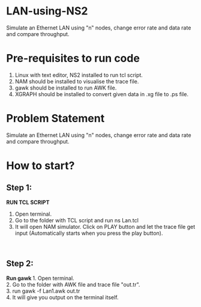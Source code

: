 # LAN-using-NS2
Simulate an Ethernet LAN using "n‟ nodes, change error rate and data rate and compare throughput.
<br/>
# Pre-requisites to run code
1. Linux with text editor, NS2 installed to run tcl script.<br/>
2. NAM should be installed to visualise the trace file.<br/>
3. gawk should be installed to run AWK file. <br/>
4. XGRAPH should be installed to convert given data in .xg file to .ps file. <br/>

# Problem Statement
Simulate an Ethernet LAN using "n" nodes, change error rate and data rate and compare throughput.

# How to start?
<h2> Step 1: </h2>
<b> RUN TCL SCRIPT </b><br/>

1. Open terminal.<br/>
2. Go to the folder with TCL script and run ns Lan.tcl <br/>
3. It will open NAM simulator. Click on PLAY button and let the trace file get input (Automatically starts when you press the play button).
<br/>

<h2> Step 2: </h2>
<b> Run gawk </b>
1. Open terminal.<br/>
2. Go to the folder with AWK file and trace file "out.tr".<br/>
3. run gawk -f Lan1.awk out.tr<br/>
4. It will give you output on the terminal itself. <br/>
 

